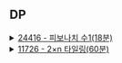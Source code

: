 ## DP

<details>
<summary>
<a href="_24416.java">24416 - 피보나치 수1(18분)</a>
</summary> 
<ul>
<li>풀이 방법<ul>
<li>n≥ 5 크고 n≤ 40보다 작다 ⇒ int 자료형으로 해결가능하다</li>
<li>피보나치 <strong>F(47) = 2,971,215,073 으로 long으로 해결해야함.</strong></li>
</ul>
</li>
<li><p>어려웠던 점</p>
<ul>
<li>재귀적 ⇒ 메모제이션으로 변경하기 이것이 어려움.</li>
</ul>
</li>
<li><p>배운점</p>
<ul>
<li>메모제이션을 이용하여 arr에 담아 가면서 이전 값과 , 그 다음해를 활용하여 현재 피보나치의 값을 구하였다.</li>
</ul>
</li>
</ul>

</details>

<details>
<summary>
<a href="_11726.java">11726 - 2×n 타일링(60분)</a>
</summary> 
<ul>
<li><p>풀이 방법</p>
<ul>
<li><p>n-1번째 결과와 n-2번으로 점화식을 구성하였습니다.</p>
</li>

![image](https://github.com/leebongseung/coding-test/assets/101985441/804af436-2ddb-43ff-aad5-6704ef8ce8e9)


<li><p>위의 사진을 보면 이전의 결과에서 세로도형과 가로도형을 이용하여 다양한 예상경로를 추출해나가면서 점화식을 구성해보았습니다.</p>
</li>
</ul>
</li>
<li>어려웠던 점<ul>
<li>점화식을 도출하기 까지가 가장 어려웠습니다.</li>
</ul>
</li>
<li>배운점<ul>
<li>가능한 모든 예시를 생각하고 적용해나가면서 결과를 내야한다!</li>
</ul>
</li>
</ul>


</details>